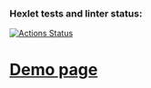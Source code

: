 ### Hexlet tests and linter status:
[![Actions Status](https://github.com/letzabelin/frontend-project-lvl4/workflows/hexlet-check/badge.svg)](https://github.com/letzabelin/frontend-project-lvl4/actions)

# [Demo page](https://frontend-project-lvl4-production-774b.up.railway.app/)

